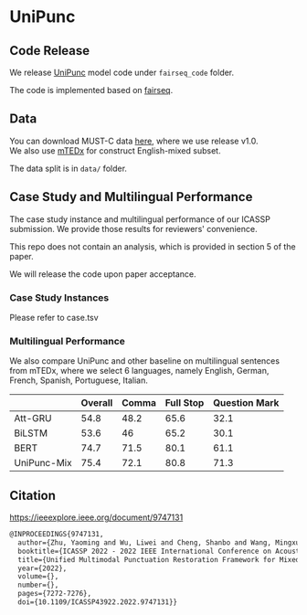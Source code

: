 # UniPunc


## Code Release
We release [UniPunc](https://ieeexplore.ieee.org/document/9747131) model code under `fairseq_code` folder.

The code is implemented based on [fairseq](https://github.com/facebookresearch/fairseq). 


## Data

You can download MUST-C data [here](https://ict.fbk.eu/must-c/), where we use release v1.0.  
We also use [mTEDx](https://www.openslr.org/100/) for construct English-mixed subset.

The data split is in `data/` folder. 

## Case Study and Multilingual Performance

The case study instance and multilingual performance of our ICASSP submission. We provide those results for reviewers' convenience.

This repo does not contain an analysis, which is provided in section 5 of the paper.

We will release the code upon paper acceptance.

### Case Study Instances
Please refer to case.tsv

### Multilingual Performance 

We also compare UniPunc and other baseline on multilingual sentences from mTEDx, where we select 6 languages, namely English, German, French, Spanish, Portuguese, Italian.

|             | Overall | Comma | Full Stop | Question Mark |
|-------------|---------|-------|-----------|---------------|
| Att-GRU     | 54.8    | 48.2  | 65.6      | 32.1          |
| BiLSTM      | 53.6    | 46    | 65.2      | 30.1          |
| BERT        | 74.7    | 71.5  | 80.1      | 61.1          |
| UniPunc-Mix | 75.4    | 72.1  | 80.8      | 71.3          |


## Citation
https://ieeexplore.ieee.org/document/9747131
```LaTeX
@INPROCEEDINGS{9747131,
  author={Zhu, Yaoming and Wu, Liwei and Cheng, Shanbo and Wang, Mingxuan},
  booktitle={ICASSP 2022 - 2022 IEEE International Conference on Acoustics, Speech and Signal Processing (ICASSP)}, 
  title={Unified Multimodal Punctuation Restoration Framework for Mixed-Modality Corpus}, 
  year={2022},
  volume={},
  number={},
  pages={7272-7276},
  doi={10.1109/ICASSP43922.2022.9747131}}
```
